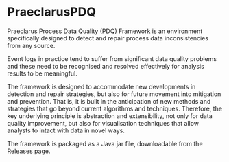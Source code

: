 # PraeclarusPDQ
Praeclarus Process Data Quality (PDQ) Framework is an environment specifically designed to detect and repair process data inconsistencies from any source.

Event logs in practice tend to suffer from significant data quality problems and these need to be recognised and resolved effectively for analysis results to be meaningful.

The framework is designed to accommodate new developments in detection and repair strategies, but also for future movement into mitigation and prevention. That is, it is built in the anticipation of new methods and strategies that go beyond current algorithms and techniques. Therefore, the key underlying principle is abstraction and extensibility, not only for data quality improvement, but also for visualisation techniques that allow analysts to intact with data in novel ways.

The framework is packaged as a Java jar file, downloadable from the Releases page.
